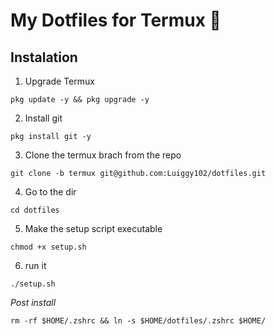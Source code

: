 # My Dotfiles for Termux 📱

## Instalation

1. Upgrade Termux
```
pkg update -y && pkg upgrade -y
```

2. Install git
```
pkg install git -y
```

3. Clone the termux brach from the repo
```
git clone -b termux git@github.com:Luiggy102/dotfiles.git
```

4. Go to the dir
```
cd dotfiles
```

5. Make the setup script executable
```
chmod +x setup.sh
```

6. run it
```
./setup.sh
```
*Post install*
```
rm -rf $HOME/.zshrc && ln -s $HOME/dotfiles/.zshrc $HOME/
```
